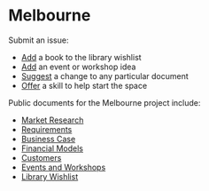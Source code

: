 # Melbourne

Submit an issue:
- [Add](https://github.com/unspentspace/melbourne/issues/new?assignees=&labels=book&projects=&template=book.md&title=) a book to the library wishlist
- [Add](https://github.com/unspentspace/melbourne/issues/new?assignees=unspentspace-admin&labels=event&projects=&template=event-or-workshop.md&title=) an event or workshop idea
- [Suggest](https://github.com/unspentspace/melbourne/issues/new?assignees=&labels=documentation&projects=&template=general-change.md&title=) a change to any particular document
- [Offer](https://github.com/unspentspace/melbourne/issues/new?assignees=&labels=skills&projects=&template=offer-your-skills.md&title=Skills+on+offer) a skill to help start the space

Public documents for the Melbourne project include:

- [Market Research](./research)
- [Requirements](./requirements)
- [Business Case](./business_case)
- [Financial Models](./financial_models)
- [Customers](./customers)
- [Events and Workshops](./workshops)
- [Library Wishlist](./library)
